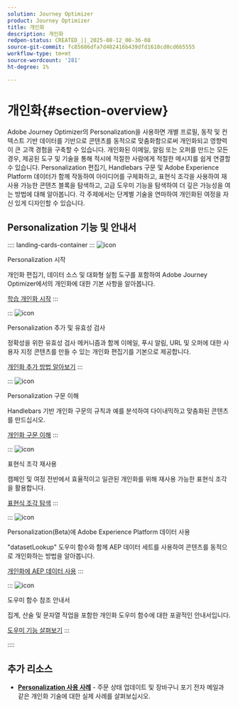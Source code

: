 ```yaml
---
solution: Journey Optimizer
product: Journey Optimizer
title: 개인화
description: 개인화
redpen-status: CREATED_||_2025-08-12_00-36-08
source-git-commit: fc85686dfa7d482416b439dfd1610cd0cd6b5555
workflow-type: tm+mt
source-wordcount: '281'
ht-degree: 1%

---
```



# 개인화{#section-overview}

Adobe Journey Optimizer의 Personalization을 사용하면 개별 프로필, 동작 및 컨텍스트 기반 데이터를 기반으로 콘텐츠를 동적으로 맞춤화함으로써 개인화되고 영향력이 큰 고객 경험을 구축할 수 있습니다. 개인화된 이메일, 알림 또는 오퍼를 만드는 모든 경우, 제공된 도구 및 기술을 통해 적시에 적절한 사람에게 적절한 메시지를 쉽게 연결할 수 있습니다. Personalization 편집기, Handlebars 구문 및 Adobe Experience Platform 데이터가 함께 작동하여 아이디어를 구체화하고, 표현식 조각을 사용하여 재사용 가능한 콘텐츠 블록을 탐색하고, 고급 도우미 기능을 탐색하여 더 깊은 가능성을 여는 방법에 대해 알아봅니다. 각 주제에서는 단계별 기술을 연마하여 개인화된 여정을 자신 있게 디자인할 수 있습니다.

## Personalization 기능 및 안내서

:::: landing-cards-container
:::
![icon](https://cdn.experienceleague.adobe.com/icons/circle-play.svg?lang=ko)

Personalization 시작

개인화 편집기, 데이터 소스 및 대화형 실험 도구를 포함하여 Adobe Journey Optimizer에서의 개인화에 대한 기본 사항을 알아봅니다.

[학습 개인화 시작](../using/personalization/personalize.md)
:::

:::
![icon](https://cdn.experienceleague.adobe.com/icons/list-check.svg?lang=ko)

Personalization 추가 및 유효성 검사

정확성을 위한 유효성 검사 메커니즘과 함께 이메일, 푸시 알림, URL 및 오퍼에 대한 사용자 지정 콘텐츠를 만들 수 있는 개인화 편집기를 기본으로 제공합니다.

[개인화 추가 방법 알아보기](../using/personalization/personalization-build-expressions.md)
:::

:::
![icon](https://cdn.experienceleague.adobe.com/icons/code-branch.svg?lang=ko)

Personalization 구문 이해

Handlebars 기반 개인화 구문의 규칙과 예를 분석하여 다이내믹하고 맞춤화된 콘텐츠를 만드십시오.

[개인화 구문 이해](../using/personalization/personalization-syntax.md)
:::

:::
![icon](https://cdn.experienceleague.adobe.com/icons/puzzle-piece.svg?lang=ko)

표현식 조각 재사용

캠페인 및 여정 전반에서 효율적이고 일관된 개인화를 위해 재사용 가능한 표현식 조각을 활용합니다.

[표현식 조각 탐색](../using/personalization/use-expression-fragments.md)
:::

:::
![icon](https://cdn.experienceleague.adobe.com/icons/database.svg?lang=ko)

Personalization(Beta)에 Adobe Experience Platform 데이터 사용

&quot;datasetLookup&quot; 도우미 함수와 함께 AEP 데이터 세트를 사용하여 콘텐츠를 동적으로 개인화하는 방법을 알아봅니다.

[개인화에 AEP 데이터 사용](../using/personalization/aep-data-perso.md)
:::

:::
![icon](https://cdn.experienceleague.adobe.com/icons/screwdriver-wrench.svg?lang=ko)

도우미 함수 참조 안내서

집계, 산술 및 문자열 작업을 포함한 개인화 도우미 함수에 대한 포괄적인 안내서입니다.

[도우미 기능 살펴보기](functions-landing-page.md)
:::

::::


## 추가 리소스

- **[Personalization 사용 사례](personalization-use-cases-landing-page.md)** - 주문 상태 업데이트 및 장바구니 포기 전자 메일과 같은 개인화 기술에 대한 실제 사례를 살펴보십시오.
